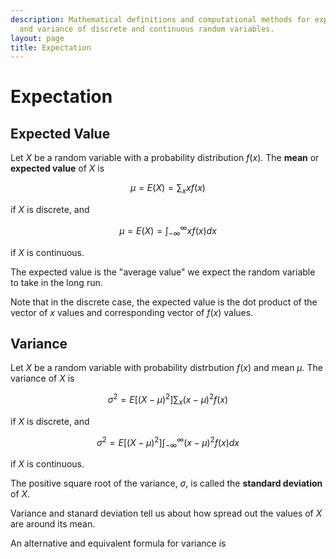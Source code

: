```yaml
---
description: Mathematical definitions and computational methods for expected value
  and variance of discrete and continuous random variables.
layout: page
title: Expectation
---
```


# Expectation

## Expected Value

Let $X$ be a random variable with a probability distribution $f(x).$ The **mean** or **expected value** of $X$ is

$$ \mu = E(X) = \sum_{x}{x f(x)} $$

if $X$ is discrete, and

$$ \mu = E(X) = \int_{-\infty}^{\infty}{x f(x) dx} $$

if $X$ is continuous.

The expected value is the "average value" we expect the random variable to take in the long run.

Note that in the discrete case, the expected value is the dot product of the vector of $x$ values and corresponding vector of $f(x)$ values.

## Variance

Let $X$ be a random variable with probability distrbution $f(x)$ and mean $\mu.$ The variance of $X$ is

$$ \sigma^2 = E[(X - \mu)^2] \sum_{x}{(x - \mu)^2 f(x)} $$

if $X$ is discrete, and

$$ \sigma^2 = E[(X - \mu)^2] \int_{-\infty}^{\infty}{(x - \mu)^2 f(x) dx} $$

if $X$ is continuous.

The positive square root of the variance, $\sigma,$ is called the **standard deviation** of $X.$

Variance and stanard deviation tell us about how spread out the values of $X$ are around its mean.

An alternative and equivalent formula for variance is